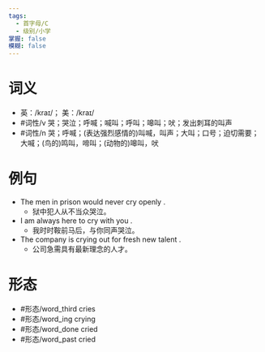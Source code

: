```yaml
---
tags:
  - 首字母/C
  - 级别/小学
掌握: false
模糊: false
---
```

# 词义
- 英：/kraɪ/； 美：/kraɪ/
- #词性/v  哭；哭泣；呼喊；喊叫；呼叫；嗥叫；吠；发出刺耳的叫声
- #词性/n  哭；呼喊；(表达强烈感情的)叫喊，叫声；大叫；口号；迫切需要；大喊；(鸟的)鸣叫，啼叫；(动物的)嗥叫，吠
# 例句
- The men in prison would never cry openly .
	- 狱中犯人从不当众哭泣。
- I am always here to cry with you .
	- 我时时鞍前马后，与你同声哭泣。
- The company is crying out for fresh new talent .
	- 公司急需具有最新理念的人才。
# 形态
- #形态/word_third cries
- #形态/word_ing crying
- #形态/word_done cried
- #形态/word_past cried
